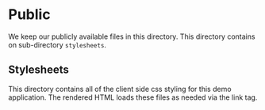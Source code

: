 # Public

We keep our publicly available files in this directory. This directory contains on sub-directory `stylesheets`.


## Stylesheets

This directory contains all of the client side css styling for this demo application. The rendered HTML loads these files as needed via the link tag.
